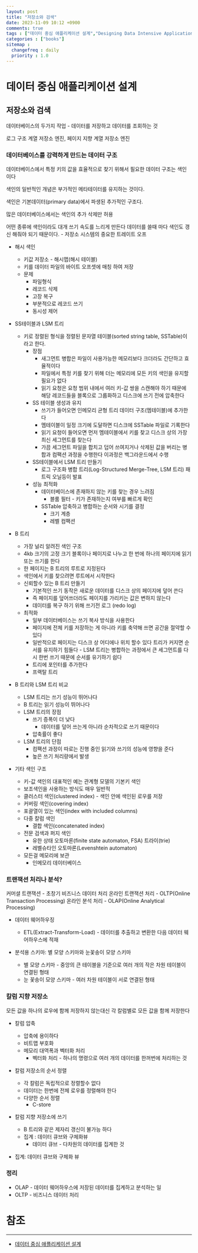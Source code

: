 ```yaml
---
layout: post
title: "저장소와 검색"
date: 2023-11-09 10:12 +0900
comments: true
tags : ["데이터 중심 애플리케이션 설계","Designing Data Intensive Applications"]
categories : ["books"]
sitemap :
  changefreq : daily
  priority : 1.0
---
```


# 데이터 중심 애플리케이션 설계
## 저장소와 검색
데이터베이스의 두가지 작업 - 데이터를 저장하고 데이터를 조회하는 것

로그 구조 계열 저장소 엔진, 페이지 지향 계열 저장소 엔진

### 데이터베이스를 강력하게 만드는 데이터 구조

데이터베이스에서 특정 키의 값을 효율적으로 찾기 위해서 필요한 데이터 구조는 색인 이다

색인의 일반적인 개념은 부가적인 메타테이터를 유지하는 것이다.

색인은 기본데이터(primary data)에서 파생된 추가적인 구조다.

많은 데이터베이스에서는 색인의 추가 삭제만 허용

어떤 종류에 색인이라도 대개 쓰기 속도를 느리게 만든다 데이터를 쓸때 마다 색인도 갱신 해줘야 되기 때문이다. - 저장소 시스템의 중요한 트레이트 오프

* 해시 색인
    * 키값 저장소 - 해시맵(해시 테이블)
    * 키를 데이터 파일의 바이트 오프셋에 매칭 하여 저장
    * 문제
      * 파일형식
      * 레코드 삭제
      * 고장 복구
      * 부분적으로 레코드 쓰기
      * 동시성 제어

* SS테이블과 LSM 트리
  * 키로 정렬된 형식을 정렬된 문자열 테이블(sorted string table, SSTable)이라고 한다.
    * 장점
      * 새그먼트 병합은 파일이 사용가능한 메모리보다 크더라도 간단하고 효율적이다
      * 파일에서 특정 키를 찾기 위해 더는 메모리에 모든 키의 색인을 유지할 필요가 없다
      * 읽기 요청은 요청 범위 내에서 여러 키-값 쌍을 스캔해야 하기 때문에 해당 레코드들을 블록으로 그룹화하고 디스크에 쓰기 전에 압축한다
    * SS 테이블 생성과 유지
      * 쓰기가 들어오면 인메모리 균형 트리 데이터 구조(멤테이블)에 추가한다
      * 멤테이블이 일정 크기에 도달하면 디스크에 SSTable 파일로 기록한다
      * 읽기 요청이 들어오면 먼저 멤테이블에서 키를 찾고 디스크 상의 가장 최신 세그먼트를 찾는다
      * 가끔 세그먼트 파일을 합치고 덥어 쓰여지거나 삭제된 값을 버리는 병합과 컴팩션 과정을 수행한다 이과정은 백그라운드에서 수행
    * SS테이블에서 LSM 트리 만들기
      * 로그 구조화 병합 트리(Log-Structured Merge-Tree, LSM 트리) 패트릭 오닐등이 발표
    * 성능 최적화
      * 데이터베이스에 존재하지 않는 키를 찾는 경우 느려짐
        * 블룸 필터 - 키가 존재하는지 여부를 빠르게 확인
      * SSTable 압축하고 병합하는 순서와 시기를 결정
        * 크기 계층
        * 레벨 컴팩션

* B 트리
  * 가장 널리 알려진 색인 구조
  * 4kb 크기의 고정 크기 블록이나 페이지로 나누고 한 번에 하나의 페이지에 읽기 또는 쓰기를 한다
  * 한 페이지는 B 트리의 루트로 지정된다
  * 색인에서 키를 찾으려면 루트에서 시작한다
  * 신뢰할수 있는 B 트리 만들기
    * 기본적인 쓰기 동작은 새로운 데이터를 디스크 상의 페이지에 덮어 쓴다
    * 즉 페이지를 덮어쓰더라도 페이지를 가리키는 값은 변하지 않는다
    * 데이터를 복구 하기 위해 쓰기전 로그 (redo log)
  * 최적화
    * 일부 데이터베이스는 쓰기 복사 방식을 사용한다
    * 페이지에 전체 키를 저장하는 게 아니라 키를 축약해 쓰면 공간을 절약할 수 있다
    * 일반적으로 페이지는 디스크 상 어디에나 위치 할수 있다 트리가 커지면 순서를 유지하기 힘들다 - LSM 트리는 병합하는 과정에서 큰 세그먼트를 다시 한번 쓰기 때문에 순서를 유기하기 쉽다
    * 트리에 포인터를 추가한다
    * 프랙탈 트리

* B 트리와 LSM 트리 비교
  * LSM 트리는 쓰기 성능이 뛰어나다
  * B 트리는 읽기 성능이 뛰어나다
  * LSM 트리의 장점
    * 쓰기 증폭이 더 낮다
      * 데이터를 덮어 쓰는게 아니라 순차적으로 쓰기 때문이다
    * 압축률이 좋다
  * LSM 트리의 단점
    * 컴팩션 과정이 따로는 진행 중인 읽기와 쓰기의 성능에 영향을 준다
    * 높은 쓰기 처리량에서 발생

* 기타 색인 구조
    * 키-값 색인의 대표적인 예는 관계형 모델의 기본키 색인
    * 보조색인을 사용하는 방식도 매우 일반적
    * 클러스터 색인(clustered index) - 색인 안에 색인된 로우를 저장
    * 커버링 색인(covering index)
    * 포괄열이 있는 색인(index with included columns)
    * 다중 칼럼 색인
      * 결합 색인(concatenated index)
    * 전문 검색과 퍼지 색인
      * 유한 상태 오토마론(finite state automaton, FSA) 트라이(trie)
      * 레벨슈타인 오토마론(Levenshtein automaton)
    * 모든걸 메모리에 보관
      * 인메모리 데이터베이스

### 트랜잭션 처리나 분석?

커머셜 트랜잭션 - 초창기 비즈니스 데이터 처리
온라인 트랜잭션 처리 - OLTP(Online Transaction Processing)
온라인 분석 처리 - OLAP(Online Analytical Processing)

* 데이터 웨어하우징
  * ETL(Extract-Transform-Load) - 데이터를 추출하고 변환한 다음 데이터 웨어하우스에 적재

* 분석용 스키마: 별 모양 스키마와 눈꽃송이 모양 스키마
  * 별 모양 스키마 - 중앙의 큰 테이블을 기준으로 여러 개의 작은 차원 테이블이 연결된 형태
  * 눈 꽃송이 모양 스키마 - 여러 차원 테이블이 서로 연결된 형태

### 칼럼 지향 저장소

모든 값을 하나의 로우에 함께 저장하지 않는대신 각 칼럼별로 모든 값을 함께 저장한다

* 칼럼 압축
  * 압축에 용이하다
  * 비트맵 부호화
  * 메모리 대역폭과 벡터화 처리
    * 벡터화 처리 - 하나의 명령으로 여러 개의 데이터를 한꺼번에 처리하는 것

* 칼럼 저장소의 순서 정렬
  * 각 칼럼은 독립적으로 정렬할수 없다
  * 데이터는 한번에 전체 로우를 정렬해야 한다
  * 다양한 순서 정렬
    * C-store

* 칼럼 지향 저장소에 쓰기
  * B 트리와 같은 제자리 갱신이 불가능 하다
  * 집계 : 데이터 큐브와 구체화뷰
    * 데이터 큐브 - 다차원의 데이터를 집계한 것

* 집계: 데이터 큐브와 구체화 뷰

### 정리

* OLAP - 데이터 웨어하우스에 저장된 데이터를 집계하고 분석하는 일
* OLTP - 비즈니스 데이터 처리




# 참조
-----

* [데이터 중심 애플리케이션 설계](https://wikibook.co.kr/data-intensive-applications-ebook/)

